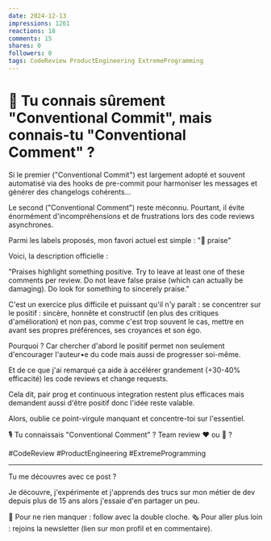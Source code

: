 ```yaml
---
date: 2024-12-13
impressions: 1261
reactions: 18
comments: 15
shares: 0
followers: 0
tags: CodeReview ProductEngineering ExtremeProgramming
---
```


# 💬 Tu connais sûrement "Conventional Commit", mais connais-tu "Conventional Comment" ?

Si le premier ("Conventional Commit") est largement adopté et souvent automatisé via des hooks de pre-commit pour harmoniser les messages et générer des changelogs cohérents...

Le second ("Conventional Comment") reste méconnu. Pourtant, il évite énormément d'incompréhensions et de frustrations lors des code reviews asynchrones.

Parmi les labels proposés, mon favori actuel est simple : "🙏 praise"

Voici, la description officielle :

"Praises highlight something positive. Try to leave at least one of these comments per review. Do not leave false praise (which can actually be damaging). Do look for something to sincerely praise."

C'est un exercice plus difficile et puissant qu'il n'y paraît : se concentrer sur le positif : sincère, honnête et constructif (en plus des critiques d'amélioration) et non pas, comme c'est trop souvent le cas, mettre en avant ses propres préférences, ses croyances et son égo.

Pourquoi ? Car chercher d'abord le positif permet non seulement d'encourager l'auteur•e du code mais aussi de progresser soi-même.

Et de ce que j'ai remarqué ça aide à accélérer grandement (+30-40% efficacité) les code reviews et change requests.

Cela dit, pair prog et continuous integration restent plus efficaces mais demandent aussi d'être positif donc l'idée reste valable.

Alors, oublie ce point-virgule manquant et concentre-toi sur l'essentiel.

🎙️ Tu connaissais "Conventional Comment" ? Team review ❤️ ou 🥊 ?

#CodeReview #ProductEngineering #ExtremeProgramming

---

Tu me découvres avec ce post ?

Je découvre, j'expérimente et j'apprends des trucs sur mon métier de dev depuis plus de 15 ans alors j'essaie d'en partager un peu.

🔔 Pour ne rien manquer : follow avec la double cloche.
🗞️ Pour aller plus loin : rejoins la newsletter (lien sur mon profil et en commentaire).
